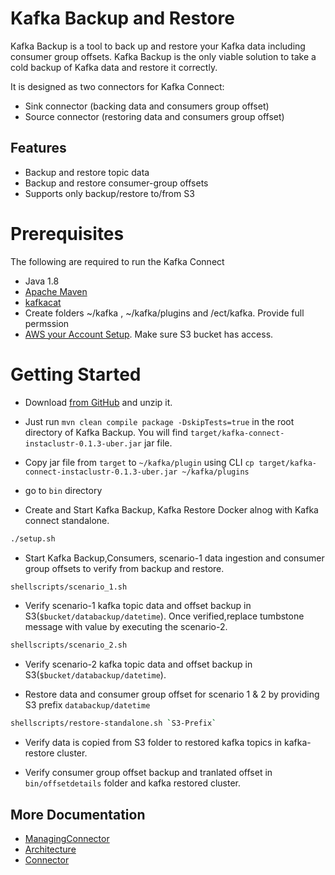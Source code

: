 # Kafka Backup and Restore

Kafka Backup is a tool to back up and restore your Kafka data including consumer group offsets. Kafka Backup is the only viable solution to take a cold backup of Kafka data and restore
it correctly.

It is designed as two connectors for Kafka Connect: 

* Sink connector (backing data and consumers group offset) 
* Source connector (restoring data and consumers group offset) 

## Features

* Backup and restore topic data
* Backup and restore consumer-group offsets
* Supports only backup/restore to/from S3

# Prerequisites

The following are required to run the Kafka Connect

* Java 1.8
* [Apache Maven](https://maven.apache.org/install.html)
* [kafkacat](https://github.com/edenhill/kafkacat)
* Create folders ~/kafka , ~/kafka/plugins and /ect/kafka. Provide full permssion 
* [AWS your Account Setup](https://bugcrowd.atlassian.net/wiki/spaces/DEV/pages/80445478/AWS+your+Account+Setup). Make sure S3 bucket has access.

# Getting Started

* Download [from GitHub](https://github.com/bugcrowd/kafka-connect-connectors) and unzip it.
* Just run `mvn clean compile package -DskipTests=true` in the root directory of Kafka Backup. You will find `target/kafka-connect-instaclustr-0.1.3-uber.jar` jar file. 
* Copy jar file from `target` to `~/kafka/plugin` using CLI `cp target/kafka-connect-instaclustr-0.1.3-uber.jar ~/kafka/plugins`
* go to `bin` directory 

* Create and Start Kafka Backup, Kafka Restore Docker alnog with Kafka connect standalone.
```sh
./setup.sh
```
* Start Kafka Backup,Consumers, scenario-1 data ingestion and consumer group offsets to verify from backup and restore. 
```sh
shellscripts/scenario_1.sh
```
* Verify scenario-1 kafka topic data and offset backup in S3(`$bucket/databackup/datetime`). Once verified,replace tumbstone message with value by executing the scenario-2.

```sh
shellscripts/scenario_2.sh
```
* Verify scenario-2 kafka topic data and offset backup in S3(`$bucket/databackup/datetime`). 

* Restore data and consumer group offset for scenario 1 & 2 by providing S3 prefix `databackup/datetime`
```sh
shellscripts/restore-standalone.sh `S3-Prefix`
```
* Verify data is copied from S3 folder to restored kafka topics in kafka-restore cluster. 

* Verify consumer group offset backup and tranlated offset in `bin/offsetdetails` folder and kafka restored cluster. 

## More Documentation

* [ManagingConnector](ManagingConnector.md)
* [Architecture](Kafka_Backup_Architecture.md)
* [Connector](https://www.instaclustr.com/support/documentation/kafka-connect/pre-built-kafka-connect-plugins/)
